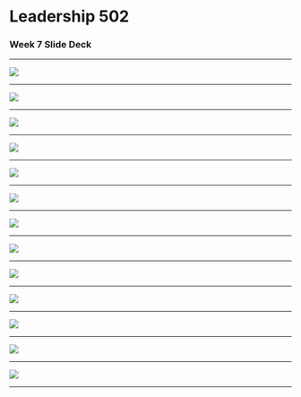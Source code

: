 
# Leadership 502

### Week 7 Slide Deck

---

![](LDRS502-9/assets/Slide01.jpeg)

---

![](LDRS502-9/assets/Slide02.jpeg)

---

![](LDRS502-9/assets/Slide03.jpeg)

---

![](LDRS502-9/assets/Slide04.jpeg)

---

![](LDRS502-9/assets/Slide05.jpeg)

---

![](LDRS502-9/assets/Slide06.jpeg)

---

![](LDRS502-9/assets/Slide07.jpeg)

---

![](LDRS502-9/assets/Slide08.jpeg)

---

![](LDRS502-9/assets/Slide09.jpeg)

---

![](LDRS502-9/assets/Slide10.jpeg)

---

![](LDRS502-9/assets/Slide11.jpeg)

---

![](LDRS502-9/assets/Slide12.jpeg)

---

![](LDRS502-9/assets/Slide13.jpeg)

---
